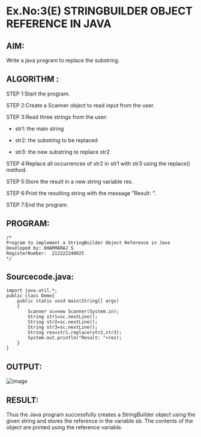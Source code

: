 # Ex.No:3(E)  STRINGBUILDER OBJECT REFERENCE IN JAVA

## AIM:
Write a java program to replace the substring.

## ALGORITHM :
STEP 1:Start the program.

STEP 2:Create a Scanner object to read input from the user.

STEP 3:Read three strings from the user:

- str1: the main string

- str2: the substring to be replaced

- str3: the new substring to replace str2

STEP 4:Replace all occurrences of str2 in str1 with str3 using the replace() method.

STEP 5:Store the result in a new string variable res.

STEP 6:Print the resulting string with the message "Result: ".

STEP 7:End the program.


## PROGRAM:
 ```
/*
Program to implement a StringBuilder Object Reference in Java
Developed by: DHARMARAJ S
RegisterNumber:  212222240025
*/
```

## Sourcecode.java:

```
import java.util.*;
public class Demo{
    public static void main(String[] args)
    {
        Scanner sc=new Scanner(System.in);
        String str1=sc.nextLine();
        String str2=sc.nextLine();
        String str3=sc.nextLine();
        String res=str1.replace(str2,str3);
        System.out.println("Result: "+res);
    }
}
```

## OUTPUT:

![image](https://github.com/user-attachments/assets/e528fb34-affa-4d85-a0ba-1fd69ce8c81c)


## RESULT:
Thus the  Java program successfully creates a StringBuilder object using the given string and stores the reference in the variable sb. The contents of the object are printed using the reference variable.

